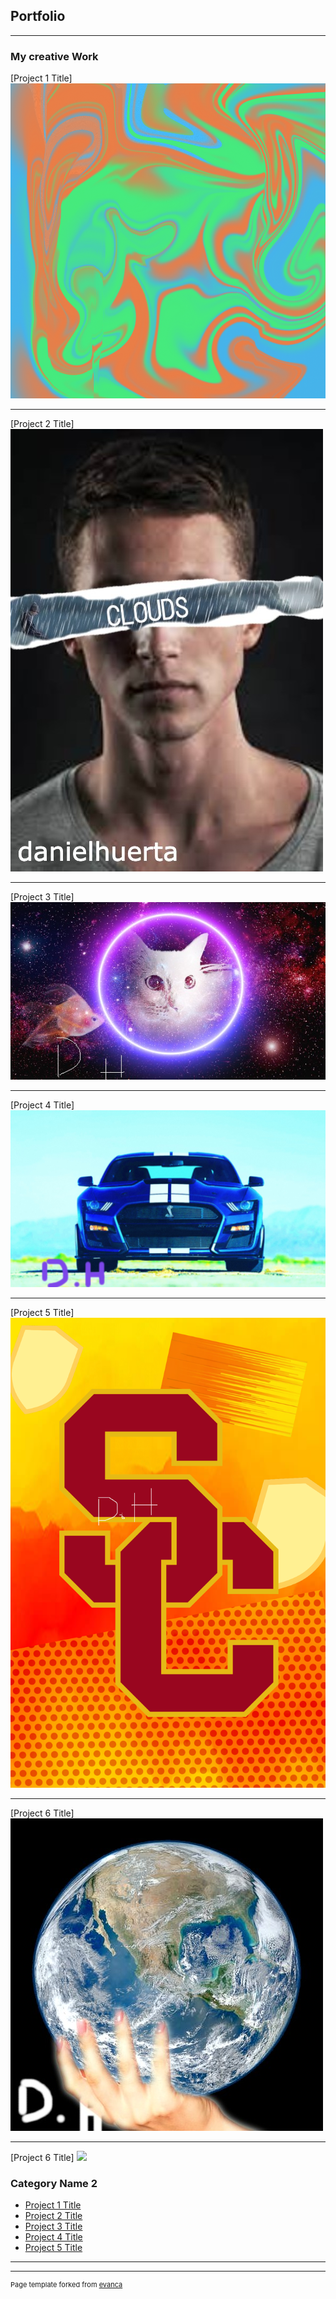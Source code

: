## Portfolio

---

### My creative Work 

[Project 1 Title]
<img src="images/waterpicture.png?raw=true"/>

---
[Project 2 Title]
<img src="images/nf.jpg?raw=true"/>

---
[Project 3 Title]
<img src="images/galaxy.jpg?raw=true"/>

---

[Project 4 Title]
<img src="images/gt500.jpg?raw=true"/>

---

[Project 5 Title]
<img src="images/usc.png?raw=true"/>

---

[Project 6 Title]
<img src="images/world.jpg?raw=true"/>

---

[Project 6 Title]
<img src="images/?raw=true"/>


### Category Name 2

- [Project 1 Title](http://example.com/)
- [Project 2 Title](http://example.com/)
- [Project 3 Title](http://example.com/)
- [Project 4 Title](http://example.com/)
- [Project 5 Title](http://example.com/)

---




---
<p style="font-size:11px">Page template forked from <a href="https://github.com/evanca/quick-portfolio">evanca</a></p>
<!-- Remove above link if you don't want to attibute -->
